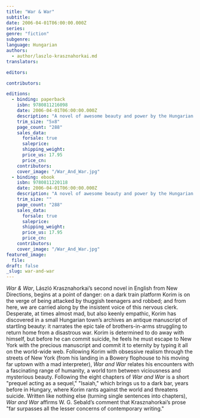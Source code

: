 ```yaml
---
title: "War & War"
subtitle:
date: 2006-04-01T06:00:00.000Z
series:
genre: "fiction"
subgenre:
language: Hungarian
authors:
  - author/laszlo-krasznahorkai.md
translators:

editors:

contributors:

editions:
  - binding: paperback
    isbn: 9780811216098
    date: 2006-04-01T06:00:00.000Z
    description: "A novel of awesome beauty and power by the Hungarian master, László Krasznahorkai. Winner of a 2005 PEN Translation Fund Award. "
    trim_size: "5x8"
    page_count: "288"
    sales_data:
      forsale: true
      saleprice:
      shipping_weight:
      price_us: 17.95
      price_cn:
    contributors:
    cover_image: "/War_And_War.jpg"
  - binding: ebook
    isbn: 9780811220118
    date: 2006-04-01T06:00:00.000Z
    description: "A novel of awesome beauty and power by the Hungarian master, László Krasznahorkai. Winner of a 2005 PEN Translation Fund Award. "
    trim_size: ""
    page_count: "288"
    sales_data:
      forsale: true
      saleprice:
      shipping_weight:
      price_us: 17.95
      price_cn:
    contributors:
    cover_image: "/War_And_War.jpg"
featured_image:
  file:
draft: false
_slug: war-and-war
---
```


_War & War_, László Krasznahorkai’s second novel in English from New Directions, begins at a point of danger: on a dark train platform Korim is on the verge of being attacked by thuggish teenagers and robbed; and from here, we are carried along by the insistent voice of this nervous clerk. Desperate, at times almost mad, but also keenly empathic, Korim has discovered in a small Hungarian town’s archives an antique manuscript of startling beauty: it narrates the epic tale of brothers-in-arms struggling to return home from a disastrous war. Korim is determined to do away with himself, but before he can commit suicide, he feels he must escape to New York with the precious manuscript and commit it to eternity by typing it all on the world-wide web. Following Korim with obsessive realism through the streets of New York (from his landing in a Bowery flophouse to his moving far uptown with a mad interpreter), _War and War_ relates his encounters with a fascinating range of humanity, a world torn between viciousness and mysterious beauty. Following the eight chapters of _War and War_ is a short "prequel acting as a sequel," "Isaiah," which brings us to a dark bar, years before in Hungary, where Korim rants against the world and threatens suicide. Written like nothing else (turning single sentences into chapters), _War and War_ affirms W. G. Sebald’s comment that Krasznahorkai’s prose "far surpasses all the lesser concerns of contemporary writing."

